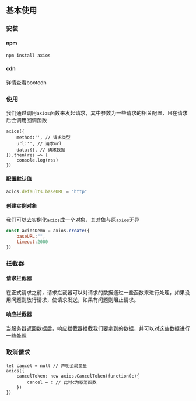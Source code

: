 ## 基本使用

### 安装

#### npm

```js
npm install axios
```

#### cdn

详情查看bootcdn

### 使用

我们通过调用`axios`函数来发起请求，其中参数为一些请求的相关配置，且在请求后会调用回调函数

```JS
axios({
    method:'', // 请求类型
    url:'', // 请求url
    data:{}, // 请求数据
}).then(res => {
    console.log(rss)
})
```

#### 配置默认值

```js
axios.defaults.baseURL = "http"
```

#### 创建实例对象

我们可以去实例化`axios`成一个对象，其对象与原`axios`无异

```js
const axiosDemo = axios.create({
    baseURL:"",
    timeout:2000
})
```

### 拦截器

#### 请求拦截器

在正式请求之前，请求拦截器可以对请求的数据通过一些函数来进行处理，如果没用问题则放行请求，使请求发送，如果有问题则阻止请求。

#### 响应拦截器

当服务器返回数据后，响应拦截器拦截我们要拿到的数据，并可以对这些数据进行一些处理

### 取消请求

```JS
let cancel = null // 声明全局变量
axios({
    cancelToken: new axios.CancelToken(function(c){
        cancel = c // 此时c为取消函数
    })
})
```


